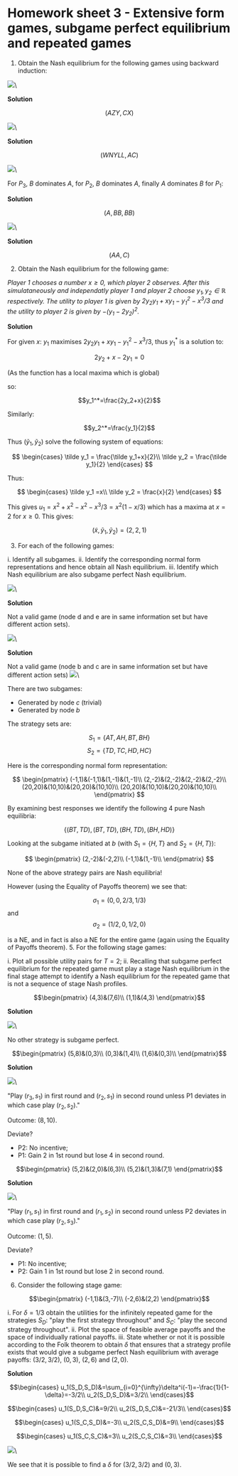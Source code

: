 # Homework sheet 3 - Extensive form games, subgame perfect equilibrium and repeated games

1. Obtain the Nash equilibrium for the following games using backward induction:

![](./images/E03-img01.png)\

**Solution**

$$(AZY,CX)$$

![](./images/E03-img02.png)\

**Solution**

$$(WNYLL,AC)$$

![](./images/E03-img03.png)\

For $P_3$, $B$ dominates $A$, for $P_2$, $B$ dominates $A$, finally $A$ dominates $B$ for $P_1$:

**Solution**

$$(A,BB,BB)$$

![](images/E03-img04.png)\

**Solution**

$$(AA,C)$$

2. Obtain the Nash equilibrium for the following game:

_Player 1 chooses a number $x\geq 0$, which player 2 observes. After this simulataneously and independatly player 1 and player 2 choose $y_1, y_2\in\mathbb{R}$ respectively. The utility to player 1 is given by $2y_2y_1+xy_1-y_1^2-x^3/3$ and the utility to player 2 is given by $-(y_1-2y_2)^2$._

**Solution**

For given $x$: $y_1$ maximises $2y_2y_1+xy_1-y_1^2-x^3/3$, thus $y_1^*$ is a solution to:

$$2y_2+x-2y_1=0$$

(As the function has a local maxima which is global)

so:

$$y_1^*=\frac{2y_2+x}{2}$$

Similarly:

$$y_2^*=\frac{y_1}{2}$$

Thus $(\tilde y_1, \tilde y_2)$ solve the following system of equations:

$$
\begin{cases}
\tilde y_1 = \frac{\tilde y_1+x}{2}\\
\tilde y_2 = \frac{\tilde y_1}{2}
\end{cases}
$$

Thus:

$$
\begin{cases}
\tilde y_1 =x\\
\tilde y_2 = \frac{x}{2}
\end{cases}
$$

This gives $u_1=x^2+x^2-x^2-x^3/3=x^2(1-x/3)$ which has a maxima at $x=2$ for $x\geq 0$. This gives:

$$(\tilde x, \tilde y_1, \tilde y_2) = (2,2,1)$$

3. For each of the following games:

i. Identify all subgames.
ii. Identify the corresponding normal form representations and hence obtain all Nash equilibrium.
iii. Identify which Nash equilibrium are also subgame perfect Nash equilibrium.

![](images/E03-img05.png)\

**Solution**

Not a valid game (node d and e are in same information set but have different action sets).

![](images/E03-img06.png)\

**Solution**

Not a valid game (node b and c are in same information set but have different action sets)
![](images/E03-img07.png)\

There are two subgames:

- Generated by node $c$ (trivial)
- Generated by node $b$

The strategy sets are:

$$S_1=\{AT,AH,BT,BH\}$$
$$S_2=\{TD,TC,HD,HC\}$$

Here is the corresponding normal form representation:

$$
\begin{pmatrix}
(-1,1)&(-1,1)&(1,-1)&(1,-1)\\
(2,-2)&(2,-2)&(2,-2)&(2,-2)\\
(20,20)&(10,10)&(20,20)&(10,10)\\
(20,20)&(10,10)&(20,20)&(10,10)\\
\end{pmatrix}
$$

By examining best responses we identify the following 4 pure Nash equilibria:

$$\{(BT,TD), (BT,TD), (BH,TD), (BH,HD)\}$$

Looking at the subgame initiated at $b$ (with $S_1=\{H,T\}$ and $S_2=\{H,T\}$):

$$
\begin{pmatrix}
(2,-2)&(-2,2)\\
(-1,1)&(1,-1)\\
\end{pmatrix}
$$

None of the above strategy pairs are Nash equilibria!

However (using the Equality of Payoffs theorem) we see that:

$$\sigma_1=(0,0,2/3,1/3)$$
and
$$\sigma_2=(1/2,0,1/2,0)$$

is a NE, and in fact is also a NE for the entire game (again using the Equality of Payoffs theorem).
5. For the following stage games:

i. Plot all possible utility pairs for $T=2$;
ii. Recalling that subgame perfect equilibrium for the repeated game must play a stage Nash equilibrium in the final stage attempt to identify a Nash equilibrium for the repeated game that is not a sequence of stage Nash profiles.

$$\begin{pmatrix}
(4,3)&(7,6)\\
(1,1)&(4,3)
\end{pmatrix}$$

**Solution**

![](plots/HW3-P01.png)\

No other strategy is subgame perfect.

$$\begin{pmatrix}
(5,8)&(0,3)\\
(0,3)&(1,4)\\
(1,6)&(0,3)\\
\end{pmatrix}$$

**Solution**

![](plots/HW3-P02.png)\

"Play $(r_3,s_1)$ in first round and $(r_2,s_1)$ in second round unless P1 deviates in which case play $(r_2,s_2)$."

Outcome: $(8,10)$.

Deviate?

- P2: No incentive;
- P1: Gain 2 in 1st round but lose 4 in second round.

$$\begin{pmatrix}
(5,2)&(2,0)&(6,3)\\
(5,2)&(1,3)&(7,1)
\end{pmatrix}$$

**Solution**

![](plots/HW3-P03.png)\

"Play $(r_1,s_1)$ in first round and $(r_1,s_2)$ in second round unless P2 deviates in which case play $(r_2,s_3)$."

Outcome: $(1,5)$.

Deviate?

- P1: No incentive;
- P2: Gain 1 in 1st round but lose 2 in second round.

6. Consider the following stage game:

$$\begin{pmatrix}
(-1,1)&(3,-7)\\
(-2,6)&(2,2)
\end{pmatrix}$$

i. For $\delta=1/3$ obtain the utilities for the infinitely repeated game for the strategies $S_D$: "play the first strategy throughout" and $S_C$: "play the second strategy throughout".
ii. Plot the space of feasible average payoffs and the space of individually rational payoffs.
iii. State whether or not it is possible according to the Folk theorem to obtain $\delta$ that ensures that a strategy profile exists that would give a subgame perfect Nash equilibrium with average payoffs: $(3/2,3/2)$, $(0,3)$, $(2,6)$ and $(2,0)$.

**Solution**

$$\begin{cases}
u_1(S_D,S_D)&=\sum_{i=0}^{\infty}\delta^i(-1)=-\frac{1}{1-\delta}=-3/2\\
u_2(S_D,S_D)&=3/2\\
\end{cases}$$

$$\begin{cases}
u_1(S_D,S_C)&=9/2\\
u_2(S_D,S_C)&=-21/3\\
\end{cases}$$

$$\begin{cases}
u_1(S_C,S_D)&=-3\\
u_2(S_C,S_D)&=9\\
\end{cases}$$

$$\begin{cases}
u_1(S_C,S_C)&=3\\
u_2(S_C,S_C)&=3\\
\end{cases}$$

![](./images/E03-img08.png)\

We see that it is possible to find a $\delta$ for $(3/2,3/2)$ and $(0,3)$.
